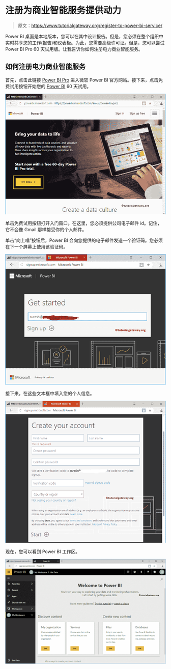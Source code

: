 # 注册为商业智能服务提供动力

> 原文：<https://www.tutorialgateway.org/register-to-power-bi-service/>

Power BI 桌面是本地版本，您可以在其中设计报告。但是，您必须在整个组织中实时共享您的工作(报告)和仪表板。为此，您需要高级许可证。但是，您可以尝试 Power BI Pro 60 天试用版。让我告诉你如何注册电力商业智能服务。

## 如何注册电力商业智能服务

首先，点击此链接 [Power BI Pro](https://powerbi.microsoft.com/en-us/power-bi-pro/) 进入微软 Power BI 官方网站。接下来，点击免费试用按钮开始您的 [Power BI](https://www.tutorialgateway.org/power-bi-tutorial/) 60 天试用。

![Register to Power BI Service 1](img/ac8b03bd0be22eca32d34672c0532362.png)

单击免费试用按钮打开入门窗口。在这里，您必须提供公司电子邮件 id。记住，它不会像 Gmail 那样接受你的个人邮件。

单击“向上唱”按钮后，Power BI 会向您提供的电子邮件发送一个验证码。您必须在下一个屏幕上使用该验证码。

![Register to Power BI Service 2](img/c661406c5bdef28990482d988c02ee7e.png)

接下来，在这些文本框中填入您的个人信息。

![Register to Power BI Service 3](img/989809b31f05ead2206d167950dbdf84.png)

现在，您可以看到 Power BI 工作区。

![Register to Power BI Service 4](img/c528e7bebf53d1c8849bcadaabcea631.png)